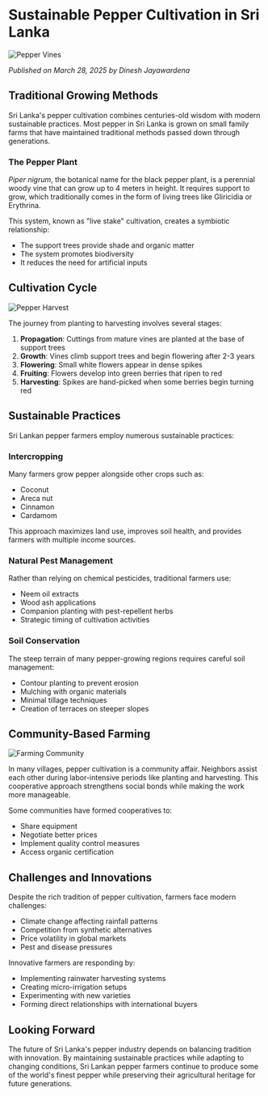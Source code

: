 
# Sustainable Pepper Cultivation in Sri Lanka

![Pepper Vines](/images/pepper-vines.jpg)

*Published on March 28, 2025 by Dinesh Jayawardena*

## Traditional Growing Methods

Sri Lanka's pepper cultivation combines centuries-old wisdom with modern sustainable practices. Most pepper in Sri Lanka is grown on small family farms that have maintained traditional methods passed down through generations.

### The Pepper Plant

*Piper nigrum*, the botanical name for the black pepper plant, is a perennial woody vine that can grow up to 4 meters in height. It requires support to grow, which traditionally comes in the form of living trees like Gliricidia or Erythrina.

This system, known as "live stake" cultivation, creates a symbiotic relationship:
- The support trees provide shade and organic matter
- The system promotes biodiversity
- It reduces the need for artificial inputs

## Cultivation Cycle

![Pepper Harvest](/images/pepper-harvest.jpg)

The journey from planting to harvesting involves several stages:

1. **Propagation**: Cuttings from mature vines are planted at the base of support trees
2. **Growth**: Vines climb support trees and begin flowering after 2-3 years
3. **Flowering**: Small white flowers appear in dense spikes
4. **Fruiting**: Flowers develop into green berries that ripen to red
5. **Harvesting**: Spikes are hand-picked when some berries begin turning red

## Sustainable Practices

Sri Lankan pepper farmers employ numerous sustainable practices:

### Intercropping

Many farmers grow pepper alongside other crops such as:
- Coconut
- Areca nut
- Cinnamon
- Cardamom

This approach maximizes land use, improves soil health, and provides farmers with multiple income sources.

### Natural Pest Management

Rather than relying on chemical pesticides, traditional farmers use:
- Neem oil extracts
- Wood ash applications
- Companion planting with pest-repellent herbs
- Strategic timing of cultivation activities

### Soil Conservation

The steep terrain of many pepper-growing regions requires careful soil management:
- Contour planting to prevent erosion
- Mulching with organic materials
- Minimal tillage techniques
- Creation of terraces on steeper slopes

## Community-Based Farming

![Farming Community](/images/farming-community.jpg)

In many villages, pepper cultivation is a community affair. Neighbors assist each other during labor-intensive periods like planting and harvesting. This cooperative approach strengthens social bonds while making the work more manageable.

Some communities have formed cooperatives to:
- Share equipment
- Negotiate better prices
- Implement quality control measures
- Access organic certification

## Challenges and Innovations

Despite the rich tradition of pepper cultivation, farmers face modern challenges:
- Climate change affecting rainfall patterns
- Competition from synthetic alternatives
- Price volatility in global markets
- Pest and disease pressures

Innovative farmers are responding by:
- Implementing rainwater harvesting systems
- Creating micro-irrigation setups
- Experimenting with new varieties
- Forming direct relationships with international buyers

## Looking Forward

The future of Sri Lanka's pepper industry depends on balancing tradition with innovation. By maintaining sustainable practices while adapting to changing conditions, Sri Lankan pepper farmers continue to produce some of the world's finest pepper while preserving their agricultural heritage for future generations.